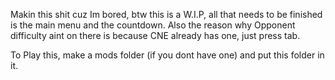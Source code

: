 Makin this shit cuz Im bored, btw this is a W.I.P, all that needs to be finished is the main menu and the countdown. Also the reason why Opponent difficulty aint on there is because CNE already has one, just press tab.

To Play this, make a mods folder (if you dont have one) and put this folder in it.
